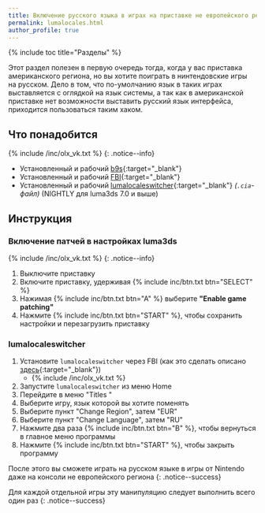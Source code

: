 ```yaml
---
title: Включение русского языка в играх на приставке не европейского региона
permalink: lumalocales.html
author_profile: true
---
```

{% include toc title="Разделы" %}

Этот раздел полезен в первую очередь тогда, когда у вас приставка американского региона, но вы хотите поиграть в нинтендовские игры на русском. Дело в том, что по-умолчанию язык в таких играх выставляется с оглядкой на язык системы, а так как в американской приставке нет возможности выставить русский язык интерфейса, приходится пользоваться таким хаком.

## Что понадобится

{% include /inc/olx_vk.txt %}
{: .notice--info}

* Установленный и рабочий [b9s](updating-b9s){:target="_blank"}
* Установленный и рабочий [FBI](fbi){:target="_blank"}
* Установленный и рабочий [lumalocaleswitcher](https://github.com/Possum/lumalocaleswitcher/releases){:target="_blank"} *(`.cia`-файл)* (NIGHTLY для luma3ds 7.0 и выше)

## Инструкция

### Включение патчей в настройках luma3ds

{% include /inc/olx_vk.txt %}
{: .notice--info}

1. Выключите приставку
1. Включите приставку, удерживая {% include inc/btn.txt btn="SELECT" %}
1. Нажимая {% include inc/btn.txt btn="A" %} выберите **"Enable game patching"**
1. Нажмите {% include inc/btn.txt btn="START" %}, чтобы сохранить настройки и перезагрузить приставку


### lumalocaleswitcher

1. Установите `lumalocaleswitcher` через FBI (как это сделать описано [здесь](games){:target="_blank"})
	+ {% include /inc/olx_vk.txt %}
1. Запустите `lumalocaleswitcher` из меню Home
1. Перейдите в меню "Titles "
1. Выберите игру, язык которой вы хотите поменять
1. Выберите пункт "Change Region", затем "EUR"
1. Выберите пункт "Change Language", затем "RU"
1. Нажмите два раза {% include inc/btn.txt btn="B" %}, чтобы вернуться в главное меню программы 
1. Нажмите {% include inc/btn.txt btn="START" %}, чтобы закрыть программу

После этого вы сможете играть на русском языке в игры от Nintendo даже на консоли не европейского региона
{: .notice--success}

Для каждой отдельной игры эту манипуляцию следует выполнить всего один раз
{: .notice--success}